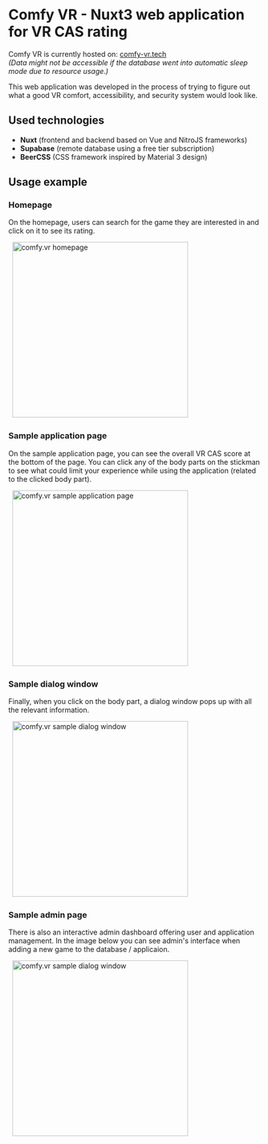 # Comfy VR - Nuxt3 web application for VR CAS rating

Comfy VR is currently hosted on: [comfy-vr.tech](https://comfy-vr.tech)  
*(Data might not be accessible if the database went into automatic sleep mode due to resource usage.)*

This web application was developed in the process of trying to figure out what a good VR comfort, accessibility, and security system would look like.

## Used technologies
- **Nuxt** (frontend and backend based on Vue and NitroJS frameworks)
- **Supabase** (remote database using a free tier subscription)
- **BeerCSS** (CSS framework inspired by Material 3 design)

## Usage example

### Homepage
On the homepage, users can search for the game they are interested in and click on it to see its rating.

<p align="left">
  &nbsp;
  <img src="https://drive.google.com/uc?export=view&id=1UpZDZLC1sNYAPJAw2TQgiMjob_lp2T_b" alt="comfy.vr homepage" height="350"/>
</p>


### Sample application page
On the sample application page, you can see the overall VR CAS score at the bottom of the page. You can click any of the body parts on the stickman to see what could limit your experience while using the application (related to the clicked body part).

<p align="left">
  &nbsp;
  <img src="https://drive.google.com/uc?export=view&id=1zw1Aj8A7Ig7bXnzCZYHCYbuQ1Dvff-xF" alt="comfy.vr sample application page" height="350"/>
</p>


### Sample dialog window
Finally, when you click on the body part, a dialog window pops up with all the relevant information.

<p align="left">
  &nbsp;
  <img src="https://drive.google.com/uc?export=view&id=1CuiQMKHU76oENA_VYlOmzaqlzwymyhop" alt="comfy.vr sample dialog window" height="350"/>
</p>


### Sample admin page
There is also an interactive admin dashboard offering user and application management.
In the image below you can see admin's interface when adding a new game to the database / applicaion.

<p align="left">
  &nbsp;
  <img src="https://drive.google.com/uc?export=view&id=1FVhN0YVPfqB-1Mn6z_ib2jlPDS1CBKIj" alt="comfy.vr sample dialog window" height="350"/>
</p>
